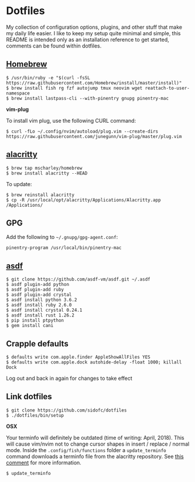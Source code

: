 # Dotfiles

My collection of configuration options, plugins, and other stuff that make my daily life easier.
I like to keep my setup quite minimal and simple, this README is intended only as an installation
reference to get started, comments can be found within dotfiles.

## [Homebrew](https://brew.sh)

    $ /usr/bin/ruby -e "$(curl -fsSL https://raw.githubusercontent.com/Homebrew/install/master/install)"
    $ brew install fish rg fzf autojump tmux neovim wget reattach-to-user-namespace
    $ brew install lastpass-cli --with-pinentry gnupg pinentry-mac

**vim-plug**

To install vim plug, use the following CURL command:

    $ curl -fLo ~/.config/nvim/autoload/plug.vim --create-dirs https://raw.githubusercontent.com/junegunn/vim-plug/master/plug.vim

## [alacritty](https://github.com/jwilm/alacritty)

    $ brew tap mscharley/homebrew
    $ brew install alacritty --HEAD

To update:

    $ brew reinstall alacritty
    $ cp -R /usr/local/opt/alacritty/Applications/Alacritty.app /Applications/

## GPG

Add the following to `~/.gnupg/gpg-agent.conf`:

    pinentry-program /usr/local/bin/pinentry-mac

## [asdf](https://github.com/asdf-vm/asdf)

    $ git clone https://github.com/asdf-vm/asdf.git ~/.asdf
    $ asdf plugin-add python
    $ asdf plugin-add ruby
    $ asdf plugin-add crystal
    $ asdf install python 3.6.2
    $ asdf install ruby 2.6.0
    $ asdf install crystal 0.24.1
    $ asdf install rust 1.26.2
    $ pip install ptpython
    $ gem install cani

## Crapple defaults

    $ defaults write com.apple.finder AppleShowAllFiles YES
    $ defaults write com.apple.dock autohide-delay -float 1000; killall Dock

Log out and back in again for changes to take effect

## Link dotfiles

    $ git clone https://github.com/sidofc/dotfiles
    $ ./dotfiles/bin/setup

**OSX**

Your terminfo will definitely be outdated (time of writing: April, 2018). This will cause vim/nvim not to change cursor shapes in insert / replace / normal mode.
Inside the `.config/fish/functions` folder a `update_terminfo` command downloads a terminfo file from the alacritty repository. See [this comment](https://github.com/jwilm/alacritty/issues/736#issuecomment-344439826) for more information.

    $ update_terminfo
